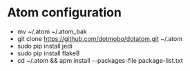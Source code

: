 # Atom configuration

* mv ~/.atom ~/.atom_bak
* git clone https://github.com/dotmobo/dotatom.git ~/.atom
* sudo pip install jedi
* sudo pip install flake8
* cd ~/.atom && apm install --packages-file package-list.txt
